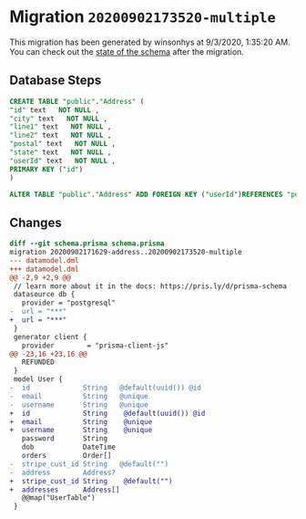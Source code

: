 # Migration `20200902173520-multiple`

This migration has been generated by winsonhys at 9/3/2020, 1:35:20 AM.
You can check out the [state of the schema](./schema.prisma) after the migration.

## Database Steps

```sql
CREATE TABLE "public"."Address" (
"id" text   NOT NULL ,
"city" text   NOT NULL ,
"line1" text   NOT NULL ,
"line2" text   NOT NULL ,
"postal" text   NOT NULL ,
"state" text   NOT NULL ,
"userId" text   NOT NULL ,
PRIMARY KEY ("id")
)

ALTER TABLE "public"."Address" ADD FOREIGN KEY ("userId")REFERENCES "public"."UserTable"("id") ON DELETE CASCADE ON UPDATE CASCADE
```

## Changes

```diff
diff --git schema.prisma schema.prisma
migration 20200902171629-address..20200902173520-multiple
--- datamodel.dml
+++ datamodel.dml
@@ -2,9 +2,9 @@
 // learn more about it in the docs: https://pris.ly/d/prisma-schema
 datasource db {
   provider = "postgresql"
-  url = "***"
+  url = "***"
 }
 generator client {
   provider        = "prisma-client-js"
@@ -23,16 +23,16 @@
   REFUNDED
 }
 model User {
-  id             String   @default(uuid()) @id
-  email          String   @unique
-  username       String   @unique
+  id             String    @default(uuid()) @id
+  email          String    @unique
+  username       String    @unique
   password       String
   dob            DateTime
   orders         Order[]
-  stripe_cust_id String   @default("")
-  address        Address?
+  stripe_cust_id String    @default("")
+  addresses      Address[]
   @@map("UserTable")
 }
```


